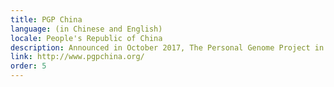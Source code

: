 ```yaml
---
title: PGP China
language: (in Chinese and English)
locale: People's Republic of China
description: Announced in October 2017, The Personal Genome Project in China (PGP China) is led by Professor Li Jin at Fudan University, Shanghai. PGP China is now collecting contact information from interested participants and potential collaborators.
link: http://www.pgpchina.org/
order: 5
---
```

